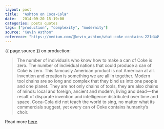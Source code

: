 ```yaml
---
layout: post
title:  "Ashton on Coca-Cola"
date:   2014-09-20 15:19:00
categories: posts quotes
tags: ["production", "complexity", "modernity"]
source: "Kevin Asthon"
reference: "https://medium.com/@kevin_ashton/what-coke-contains-221d449929ef"
---
```


{{ page.source }} on production:

> The number of individuals who know how to make a can of Coke is zero. The number of individual nations that could produce a can of Coke is zero. This famously American product is not American at all. Invention and creation is something we are all in together. Modern tool chains are so long and complex that they bind us into one people and one planet. They are not only chains of tools, they are also chains of minds: local and foreign, ancient and modern, living and dead — the result of disparate invention and intelligence distributed over time and space. Coca-Cola did not teach the world to sing, no matter what its commercials suggest, yet every can of Coke contains humanity’s choir.

Read more [here]({{page.reference}}).